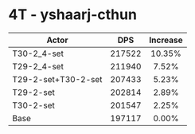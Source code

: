 # 4T - yshaarj-cthun
| Actor | DPS | Increase |
|---|:---:|:---:|
|T30-2_4-set|217522|10.35%|
|T29-2_4-set|211940|7.52%|
|T29-2-set+T30-2-set|207433|5.23%|
|T29-2-set|202814|2.89%|
|T30-2-set|201547|2.25%|
|Base|197117|0.00%|

